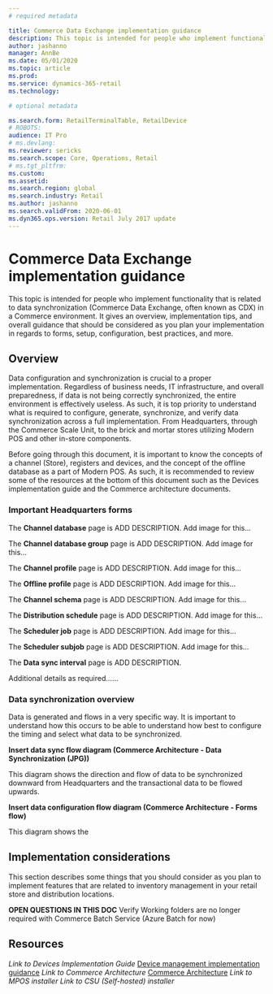 ```yaml
---
# required metadata

title: Commerce Data Exchange implementation guidance
description: This topic is intended for people who implement functionality that is related to data synchronization (Commerce Data Exchange, often known as CDX) in a Commerce environment. It gives an overview, implementation tips, and overall guidance that should be considered as you plan your implementation in regards to forms, setup, configuration, best practices, and more.
author: jashanno
manager: AnnBe
ms.date: 05/01/2020
ms.topic: article
ms.prod: 
ms.service: dynamics-365-retail
ms.technology: 

# optional metadata

ms.search.form: RetailTerminalTable, RetailDevice
# ROBOTS: 
audience: IT Pro
# ms.devlang: 
ms.reviewer: sericks
ms.search.scope: Core, Operations, Retail
# ms.tgt_pltfrm: 
ms.custom: 
ms.assetid: 
ms.search.region: global
ms.search.industry: Retail
ms.author: jashanno
ms.search.validFrom: 2020-06-01
ms.dyn365.ops.version: Retail July 2017 update
---
```


# Commerce Data Exchange implementation guidance
This topic is intended for people who implement functionality that is related to data synchronization (Commerce Data Exchange, often known as CDX) in a Commerce environment. It gives an overview, implementation tips, and overall guidance that should be considered as you plan your implementation in regards to forms, setup, configuration, best practices, and more.

## Overview
Data configuration and synchronization is crucial to a proper implementation.  Regardless of business needs, IT infrastructure, and overall preparedness, if data is not being correctly synchronized, the entire environment is effectively useless.  As such, it is top priority to understand what is required to configure, generate, synchronize, and verify data synchronization across a full implementation. From Headquarters, through the Commerce Scale Unit, to the brick and mortar stores utilizing Modern POS and other in-store components.

Before going through this document, it is important to know the concepts of a channel (Store), registers and devices, and the concept of the offline database as a part of Modern POS.  As such, it is recommended to review some of the resources at the bottom of this document such as the Devices implementation guide and the Commerce architecture documents. 

### Important Headquarters forms
The **Channel database** page is  ADD DESCRIPTION.
Add image for this...

The **Channel database group** page is  ADD DESCRIPTION.
Add image for this...

The **Channel profile** page is  ADD DESCRIPTION.
Add image for this...

The **Offline profile** page is  ADD DESCRIPTION.
Add image for this...

The **Channel schema** page is  ADD DESCRIPTION.
Add image for this...

The **Distribution schedule** page is  ADD DESCRIPTION.
Add image for this...

The **Scheduler job** page is  ADD DESCRIPTION.
Add image for this...

The **Scheduler subjob** page is  ADD DESCRIPTION.
Add image for this...

The **Data sync interval** page is   ADD DESCRIPTION. 


Additional details as required......


### Data synchronization overview
Data is generated and flows in a very specific way.  It is important to understand how this occurs to be able to understand how best to configure the timing and select what data to be synchronized. 

**Insert data sync flow diagram (Commerce Architecture - Data Synchronization (JPG))**

This diagram shows the direction and flow of data to be synchronized downward from Headquarters and the transactional data to be flowed upwards.

**Insert data configuration flow diagram (Commerce Architecture - Forms flow)**

This diagram shows the 



## Implementation considerations
This section describes some things that you should consider as you plan to implement features that are related to inventory management in your retail store and distribution locations.



**OPEN QUESTIONS IN THIS DOC**
Verify Working folders are no longer required with Commerce Batch Service (Azure Batch for now)




## Resources
*Link to Devices Implementation Guide* [Device management implementation guidance](implementation-considerations-devices.md)
*Link to Commerce Architecture* [Commerce Architecture](commerce-architecture.md)
*Link to MPOS installer*
*Link to CSU (Self-hosted) installer*

